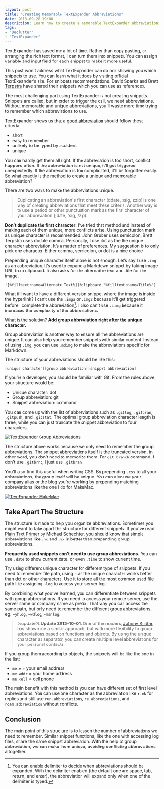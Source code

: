 ```yaml
---
layout: post
title: "Creating Memorable TextExpander Abbreviations"
date: 2013-09-28 19:00
description: Learn how to create a memorable TextExpander abbreviations with this simple guide.
tags:
- "Declutter"
- "TextExpander"
---
```


TextExpander has saved me a lot of time. Rather than copy pasting, or arranging the rich text format, I can turn them into snippets. You can assign variable and input field for each snippet to make it more useful.

<!--more-->

This post won’t address what TextExpander can do nor showing you which snippets to use. You can learn what it does by visiting [official TextExpander’s site][3]. For snippets recommendations, [David Sparks][4] and [Brett Terpstra][5] have shared their snippets which you can use as references.

[3]: http://www.smilesoftware.com/help/TextExpander/index.html "TextExpander Help: Index"
[4]: http://macsparky.com/tesnippets/ "TextExpander Snippets — MacSparky"
[5]: http://brettterpstra.com/projects/te-tools/ "TextExpander Tools - BrettTerpstra.com"

The most challenging part using TextExpander is not creating snippets. Snippets are called, but in order to trigger the call, we need abbreviations. Without memorable and unique abbreviations, you’ll waste more time trying to remember which abbreviations to use.

TextExpander shows us that a [good abbreviation][2] should follow these criteria:

[2]: http://www.smilesoftware.com/help/TextExpander/creating.html "TextExpander Help: Creating Snippets"

- short
- easy to remember
- unlikely to be typed by accident
- unique

You can hardly get them all right. If the abbreviation is too short, conflict happens often. If the abbreviation is not unique, it’ll get triggered unexpectedly. If the abbreviation is too complicated, it’ll be forgotten easily. So what exactly is the method to create a unique and memorable abbreviation?

There are two ways to make the abbreviations unique.

> Duplicating an abbreviation's first character (ddate, ssig, zzip) is one way of creating abbreviations that meet these criteria. Another way is to use a period or other punctuation mark as the first character of your abbreviation (;date, 'sig, /zip).

**Don’t duplicate the first character**. I’ve tried that method and instead of making each of them unique, more conflicts arise. Using punctuation mark as unique character is recommended. John Gruber uses semicolon, Brett Terpstra uses double comma. Personally, I use dot as the the unique character abbreviation. It’s a matter of preferences. My suggestion is to only pick one character. Either comma, semicolon, or dot is a nice choice.

Prepending unique character itself alone is not enough. Let’s say I use `.img` as an abbreviation. It’s used to expand a Markdown snippet by taking image URL from clipboard. It also asks for the alternative text and title for the image.

	![%filltext:name=Alternate Text%](%clipboard "%filltext:name=Title%")

What if I want to have a different version snippet where the image is inside the hyperlink? I can’t use the `.imga` or `.img2` because it’ll get triggered before I complete the abbreviation[^1]. I also can’t use `.iimg` because it increases the complexity of the abbreviations.

What is the solution? **Add group abbreviation right after the unique character.**

Group abbreviation is another way to ensure all the abbreviations are unique. It can also help you remember snippets with similar content. Instead of using `.img`, you can use `.mdimg` to make the abbreviations specific for Markdown.

The structure of your abbreviations should be like this:

	[unique character][group abbreviation][snippet abbreviation]

If you’re a developer, you should be familiar with Git. From the rules above, your structure would be:

- Unique character: dot
- Group abbreviation: git
- Snippet abbreviation: command

You can come up with the list of abbreviations such as `.gitlog`, `.gitbran`, `.gitpush`, and `.gitstat`. The optimal group abbreviation character length is three, while you can just truncate the snippet abbreviation to four characters.

[ ![TextExpander Group Abbreviations][img1] ](http://images.sayzlim.net/2013/09/textexpander_group.jpg "TextExpander Group Abbreviations")

[img1]: http://images.sayzlim.net/2013/09/textexpander_group.jpg "TextExpander Group Abbreviations"

The structure above works because we only need to remember the group abbreviations. The snippet abbreviations itself is the truncated version, in other word, you don’t need to memorize them. For `git branch` command, I don’t use `.gitbrnc`, I just use `.gitbran`.

You’ll also find this useful when writing CSS. By prepending `.css` to all your abbreviations, the group itself will be unique. You can also use your company alias or the blog you’re working by prepending matching abbreviations like the one I do for MakeMac.

[ ![TextExpander MakeMac][img2] ](http://images.sayzlim.net/2013/09/textexpander_company.jpg "TextExpander MakeMac")

[img2]: http://images.sayzlim.net/2013/09/textexpander_company.jpg "TextExpander MakeMac"

## Take Apart The Structure
The structure is made to help you organize abbreviations. Sometimes you might want to take apart the structure for different snippets. If you’ve read [Plain Text Primer][6] by Michael Schechter, you should know that simple abbreviations like `.nx` and `.bx` is better than prepending group abbreviations.

**Frequently used snippets don’t need to use group abbreviations.** You can use `.date` to show current date, or even `.time` to show current time.

Try using different unique character for different type of snippets. If you need to remember file path, using `~` as the unique character works better than dot or other characters. Use it to store all the most common used file path like assigning `~log` to access your server log.

By combining what you’ve learned, you can differentiate between snippets with group abbreviations. If you need to access your remote server, use the server name or company name as prefix. That way you can access the same path, but only need to remember the different group abbreviations, eg. `~yhlog`, `~wdlog`, `~msnlog`.

> %update%
> **Update 2013-10-01**: One of the readers, [Johnny Knittle](http://johnnyrk.com/ "johnny knittle. music."), has shown me a similar approach, but with more flexibility to group abbreviations based on functions and objects. By using the unique character as separator, you can create multiple level abbreviations for your personal contacts.

If you group them according to objects, the snippets will be like the one in the list:

- `me.e` = your email address
- `me.addr` = your home address
- `me.cell` = cell phone

The main benefit with this method is you can have different set of first level abbreviations. You can use one character as the abbreviation like `r.ok` for replies and still use `run.abbreviations`, `re.abbreviations`, and `roam.abbreviation` without conflicts.

## Conclusion
The main point of this structure is to lessen the number of abbreviations we need to remember. Similar snippet functions, like the one with accessing log files, share the same snippet abbreviation. With the help of group abbreviation, we can make them unique, avoiding conflicting abbreviations altogether.

[^1]: You can enable delimiter to decide when abbreviations should be expanded. With the delimiter enabled (the default one are space, tab, return, and enter), the abbreviation will expand only when one of the delimiter is typed.

[6]: http://bettermess.com/a-plain-text-primer/ "A Plain Text Primer - A Better Mess"
